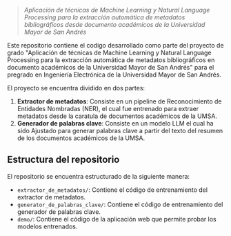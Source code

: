 > *Aplicación de técnicas de Machine Learning y Natural Language Processing para la extracción automática de metadatos bibliográficos desde documento académicos de la Universidad Mayor de San Andrés*

Este repositorio contiene el codigo desarrollado como parte del proyecto de grado "Aplicación de técnicas de Machine Learning y Natural Language Processing para la extracción automática de metadatos bibliográficos en documento académicos de la Universidad Mayor de San Andrés" para el pregrado en Ingeniería Electrónica de la Universidad Mayor de San Andrés.

El proyecto se encuentra dividido en dos partes:

1. **Extractor de metadatos**: Consiste en un pipeline de Reconocimiento de Entidades Nombradas (NER), el cual fue entrenado para extraer metadatos desde la caratula de documentos académicos de la UMSA.
2. **Generador de palabras clave**: Consiste en un modelo LLM el cual ha sido Ajustado para generar palabras clave a partir del texto del resumen de los documentos académicos de la UMSA.

## Estructura del repositorio

El repositorio se encuentra estructurado de la siguiente manera:

- `extractor_de_metadatos/`: Contiene el código de entrenamiento del extractor de metadatos.
- `generator_de_palabras_clave/`: Contiene el código de entrenamiento del generador de palabras clave.
- `demo/`: Contiene el código de la aplicación web que permite probar los modelos entrenados.